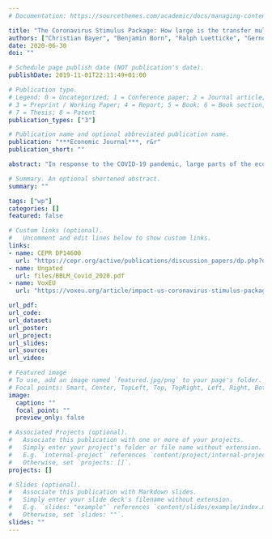 ```yaml
---
# Documentation: https://sourcethemes.com/academic/docs/managing-content/

title: "The Coronavirus Stimulus Package: How large is the transfer multiplier?"
authors: ["Christian Bayer", "Benjamin Born", "Ralph Luetticke", "Gernot J. Müller"]
date: 2020-06-30
doi: ""

# Schedule page publish date (NOT publication's date).
publishDate: 2019-11-01T22:11:49+01:00

# Publication type.
# Legend: 0 = Uncategorized; 1 = Conference paper; 2 = Journal article;
# 3 = Preprint / Working Paper; 4 = Report; 5 = Book; 6 = Book section;
# 7 = Thesis; 8 = Patent
publication_types: ["3"]

# Publication name and optional abbreviated publication name.
publication: "***Economic Journal***, r&r"
publication_short: ""

abstract: "In response to the COVID-19 pandemic, large parts of the economy have been locked down and, as a result, households' income risk has risen sharply. At the same time, policy makers have put forward the largest stimulus package in history. In the U.S., it amounts to $2 trillion, a quarter of which is earmarked for transfer payments to households. To the extent that such transfers are conditional on recipients being unemployed, they mitigate income risk and the adverse impact of the lockdown ex ante. Unconditional transfers, in contrast, stabilize income ex post. We simulate the effects of a lockdown in a medium-scale HANK model and quantify the impact of transfers. For the short run, we find large differences in the transfer multiplier: it is 0.25 for unconditional transfers and 1.5 for conditional transfers. Overall, we find that the transfers reduce the output loss due to the pandemic by up to 5 percentage points."

# Summary. An optional shortened abstract.
summary: ""

tags: ["wp"]
categories: []
featured: false

# Custom links (optional).
#   Uncomment and edit lines below to show custom links.
links:
- name: CEPR DP14600
  url: "https://cepr.org/active/publications/discussion_papers/dp.php?dpno=14600"
- name: Ungated
  url: files/BBLM_Covid_2020.pdf
- name: VoxEU
  url: "https://voxeu.org/article/impact-us-coronavirus-stimulus-package"

url_pdf:
url_code:
url_dataset:
url_poster:
url_project:
url_slides:
url_source:
url_video:

# Featured image
# To use, add an image named `featured.jpg/png` to your page's folder.
# Focal points: Smart, Center, TopLeft, Top, TopRight, Left, Right, BottomLeft, Bottom, BottomRight.
image:
  caption: ""
  focal_point: ""
  preview_only: false

# Associated Projects (optional).
#   Associate this publication with one or more of your projects.
#   Simply enter your project's folder or file name without extension.
#   E.g. `internal-project` references `content/project/internal-project/index.md`.
#   Otherwise, set `projects: []`.
projects: []

# Slides (optional).
#   Associate this publication with Markdown slides.
#   Simply enter your slide deck's filename without extension.
#   E.g. `slides: "example"` references `content/slides/example/index.md`.
#   Otherwise, set `slides: ""`.
slides: ""
---
```

